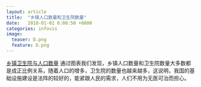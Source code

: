 ```yaml
---
layout: article
title:  "乡镇人口数量和卫生院数量"
date:   2018-01-02 6:00:50 +0800
categories: infovis 
image:
  teaser: D.png
  feature: D.png
---
```

[乡镇卫生院与人口数量](https://public.tableau.com/views/3_912/1_1?:embed=y&:display_count=yes&publish=yes)
通过图表我们发现，乡镇人口数量和卫生院数量大多数都是成正比例关系，随着人口的增多，卫生院的数量也越来越多，这说明，我国的基础设施建设是法阵的较好的，能紧跟人民的需求，人们不用为无医可治而担心。